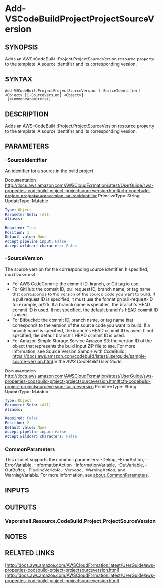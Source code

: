 # Add-VSCodeBuildProjectProjectSourceVersion

## SYNOPSIS
Adds an AWS::CodeBuild::Project.ProjectSourceVersion resource property to the template.
A source identifier and its corresponding version.

## SYNTAX

```
Add-VSCodeBuildProjectProjectSourceVersion [-SourceIdentifier] <Object> [[-SourceVersion] <Object>]
 [<CommonParameters>]
```

## DESCRIPTION
Adds an AWS::CodeBuild::Project.ProjectSourceVersion resource property to the template.
A source identifier and its corresponding version.

## PARAMETERS

### -SourceIdentifier
An identifier for a source in the build project.

Documentation: http://docs.aws.amazon.com/AWSCloudFormation/latest/UserGuide/aws-properties-codebuild-project-projectsourceversion.html#cfn-codebuild-project-projectsourceversion-sourceidentifier
PrimitiveType: String
UpdateType: Mutable

```yaml
Type: Object
Parameter Sets: (All)
Aliases:

Required: True
Position: 1
Default value: None
Accept pipeline input: False
Accept wildcard characters: False
```

### -SourceVersion
The source version for the corresponding source identifier.
If specified, must be one of:
+ For AWS CodeCommit: the commit ID, branch, or Git tag to use.
+ For GitHub: the commit ID, pull request ID, branch name, or tag name that corresponds to the version of the source code you want to build.
If a pull request ID is specified, it must use the format pr/pull-request-ID for example, pr/25.
If a branch name is specified, the branch's HEAD commit ID is used.
If not specified, the default branch's HEAD commit ID is used.
+ For Bitbucket: the commit ID, branch name, or tag name that corresponds to the version of the source code you want to build.
If a branch name is specified, the branch's HEAD commit ID is used.
If not specified, the default branch's HEAD commit ID is used.
+ For Amazon Simple Storage Service Amazon S3: the version ID of the object that represents the build input ZIP file to use.
For more information, see Source Version Sample with CodeBuild: https://docs.aws.amazon.com/codebuild/latest/userguide/sample-source-version.html in the *AWS CodeBuild User Guide*.

Documentation: http://docs.aws.amazon.com/AWSCloudFormation/latest/UserGuide/aws-properties-codebuild-project-projectsourceversion.html#cfn-codebuild-project-projectsourceversion-sourceversion
PrimitiveType: String
UpdateType: Mutable

```yaml
Type: Object
Parameter Sets: (All)
Aliases:

Required: False
Position: 2
Default value: None
Accept pipeline input: False
Accept wildcard characters: False
```

### CommonParameters
This cmdlet supports the common parameters: -Debug, -ErrorAction, -ErrorVariable, -InformationAction, -InformationVariable, -OutVariable, -OutBuffer, -PipelineVariable, -Verbose, -WarningAction, and -WarningVariable. For more information, see [about_CommonParameters](http://go.microsoft.com/fwlink/?LinkID=113216).

## INPUTS

## OUTPUTS

### Vaporshell.Resource.CodeBuild.Project.ProjectSourceVersion
## NOTES

## RELATED LINKS

[http://docs.aws.amazon.com/AWSCloudFormation/latest/UserGuide/aws-properties-codebuild-project-projectsourceversion.html](http://docs.aws.amazon.com/AWSCloudFormation/latest/UserGuide/aws-properties-codebuild-project-projectsourceversion.html)

